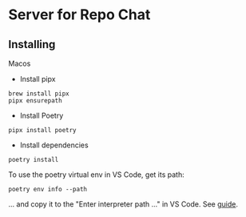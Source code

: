 # Server for Repo Chat

## Installing

Macos

- Install pipx

```
brew install pipx
pipx ensurepath
```

- Install Poetry

```
pipx install poetry
```

- Install dependencies

```
poetry install
```

To use the poetry virtual env in VS Code, get its path:

```
poetry env info --path
```

... and copy it to the "Enter interpreter path ..." in VS Code. See [guide](https://maeda.pm/2024/03/03/python-poetry-and-vs-code-2024/).
